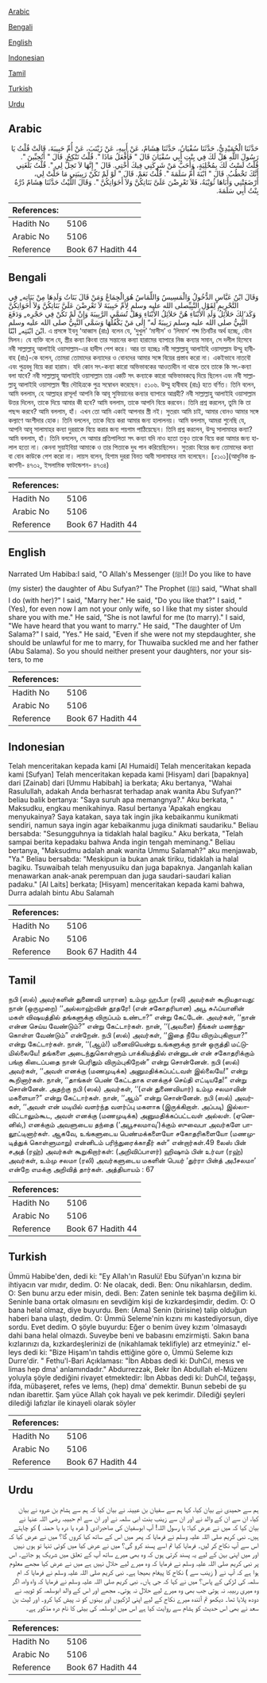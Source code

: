 [Arabic](#arabic)

[Bengali](#bengali)

[English](#english)

[Indonesian](#indonesian)

[Tamil](#tamil)

[Turkish](#turkish)

[Urdu](#urdu)

## Arabic


<div dir="rtl" lang="ar" style={{fontSize:'larger',backgroundColor:'#f8f9fa',padding:20}}>
حَدَّثَنَا الْحُمَيْدِيُّ، حَدَّثَنَا سُفْيَانُ، حَدَّثَنَا هِشَامٌ، عَنْ أَبِيهِ، عَنْ زَيْنَبَ، عَنْ أُمِّ حَبِيبَةَ، قَالَتْ قُلْتُ يَا رَسُولَ اللَّهِ هَلْ لَكَ فِي بِنْتِ أَبِي سُفْيَانَ قَالَ ‏"‏ فَأَفْعَلُ مَاذَا ‏"‏‏.‏ قُلْتُ تَنْكِحُ‏.‏ قَالَ ‏"‏ أَتُحِبِّينَ ‏"‏‏.‏ قُلْتُ لَسْتُ لَكَ بِمُخْلِيَةٍ، وَأَحَبُّ مَنْ شَرِكَنِي فِيكَ أُخْتِي‏.‏ قَالَ ‏"‏ إِنَّهَا لاَ تَحِلُّ لِي ‏"‏‏.‏ قُلْتُ بَلَغَنِي أَنَّكَ تَخْطُبُ‏.‏ قَالَ ‏"‏ ابْنَةَ أُمِّ سَلَمَةَ ‏"‏‏.‏ قُلْتُ نَعَمْ‏.‏ قَالَ ‏"‏ لَوْ لَمْ تَكُنْ رَبِيبَتِي مَا حَلَّتْ لِي، أَرْضَعَتْنِي وَأَبَاهَا ثُوَيْبَةُ، فَلاَ تَعْرِضْنَ عَلَىَّ بَنَاتِكُنَّ وَلاَ أَخَوَاتِكُنَّ ‏"‏‏.‏ وَقَالَ اللَّيْثُ حَدَّثَنَا هِشَامٌ دُرَّةُ بِنْتُ أَبِي سَلَمَةَ‏.‏
</div>
<div style={{backgroundColor:'#f8f9fa',padding:20, marginBottom: 10}}><table> <thead> <tr> <th>References:</th> <th></th> </tr> </thead> <tbody><tr><td>Hadith No</td><td>5106</td></tr><tr><td>Arabic No</td><td>5106</td></tr><tr><td>Reference</td><td>Book 67 Hadith 44</td></tr></tbody></table></div>

## Bengali


<div dir="ltr" lang="bn" style={{fontSize:'larger',backgroundColor:'#f8f9fa',padding:20}}>
وَقَالَ ابْنُ عَبَّاسٍ الدُّخُولُ وَالْمَسِيسُ وَاللِّمَاسُ هُوَ الْجِمَاعُ وَمَنْ قَالَ بَنَاتُ وَلَدِهَا مِنْ بَنَاتِه„ فِي التَّحْرِيمِ لِقَوْلِ النَّبِيِّصلى الله عليه وسلم لِأُمِّ حَبِيبَةَ لاَ تَعْرِضْنَ عَلَيَّ بَنَاتِكُنَّ وَلاَ أَخَوَاتِكُنَّ وَكَذ‘لِكَ حَلاَئِلُ وَلَدِ الأَبْنَاءِ هُنَّ حَلاَئِلُ الأَبْنَاءِ وَهَلْ تُسَمَّى الرَّبِيبَةَ وَإِنْ لَمْ تَكُنْ فِي حَجْرِه„ وَدَفَعَ النَّبِيُّ صلى الله عليه وسلم رَبِيبَةً لَه“ إِلٰى مَنْ يَكْفُلُهَا وَسَمَّى النَّبِيُّ صلى الله عليه وسلم ابْنَ ابْنَتِه„ ابْنًا. এ প্রসঙ্গে ইবনু ‘আব্বাস (রাঃ) বলেন যে, ‘দুখুল’ ‘মাসীস’ ও ‘লিমাস’ শব্দ তিনটির অর্থ হচ্ছে, যৌন মিলন। যে ব্যক্তি বলে যে, স্ত্রীর কন্যা কিংবা তার সন্তানের কন্যা হারামের ব্যাপারে নিজ কন্যার সমান, সে দলীল হিসেবে নবী সাল্লাল্লাহু আলাইহি ওয়াসাল্লাম-এর হাদীস পেশ করে। আর তা হচ্ছেঃ নবী সাল্লাল্লাহু আলাইহি ওয়াসাল্লাম উম্মু হাবীবাহ (রাঃ)-কে বলেন, তোমরা তোমাদের কন্যাদের ও বোনদের আমার সঙ্গে বিয়ের প্রস্তাব করো না। একইভাবে নাতবৌ এবং পুত্রবধু বিয়ে করা হারাম। যদি কোন সৎ-কন্যা কারো অভিভাবকের আওতাধীন না থাকে তবে তাকে কি সৎ-কন্যা বলা যাবে? নবী সাল্লাল্লাহু আলাইহি ওয়াসাল্লাম তার একটি সৎ কন্যাকে কারো অভিভাবকত্বে দিয়ে ছিলেন এবং নবী সাল্লাল্লাহু আলাইহি ওয়াসাল্লাম স্বীয় দৌহিত্রকে পুত্র সম্বোধন করেছেন। ৫১০৬. উম্মু হাবীবাহ (রাঃ) হতে বর্ণিত। তিনি বলেন, আমি বললাম, হে আল্লাহর রাসূল! আপনি কি আবূ সুফিয়ানের কন্যার ব্যাপারে আগ্রহী? নবী সাল্লাল্লাহু আলাইহি ওয়াসাল্লাম উত্তর দিলেন, তাকে দিয়ে আমার কী হবে? আমি বললাম, তাকে আপনি বিয়ে করবেন। তিনি প্রশ্ন করলেন, তুমি কি তা পছন্দ করবে? আমি বললাম, হাঁ। এখন তো আমি একাই আপনার স্ত্রী নই। সুতরাং আমি চাই, আমার বোনও আমার সঙ্গে কল্যাণে অংশীদার হোক। তিনি বললেন, তাকে বিয়ে করা আমার জন্য হালালনয়। আমি বললাম, আমরা শুনেছি যে, আপনি আবূ সালামাহর কন্যা দুররাকে বিয়ে করার জন্য পয়গাম পাঠিয়েছেন। তিনি প্রশ্ন করলেন, উম্মু সালামাহর কন্যা? আমি বললাম, হাঁ। তিনি বললেন, সে আমার প্রতিপালিতা সৎ কন্যা যদি নাও হতো তবুও তাকে বিয়ে করা আমার জন্য হালাল হতো না। কেননা সুয়াইবিয়া আমাকে ও তার পিতাকে দুধ পান করিয়েছিলেন। সুতরাং বিয়ের জন্য তোমাদের কন্যা বা বোন কাউকে পেশ করো না। লায়স বলেন, হিশাম দুররা বিনত আবী সালামাহর নাম বলেছেন। [৫১০১](আধুনিক প্রকাশনী- ৪৭৩২, ইসলামিক ফাউন্ডেশন- ৪৭৩৪)
</div>
<div style={{backgroundColor:'#f8f9fa',padding:20, marginBottom: 10}}><table> <thead> <tr> <th>References:</th> <th></th> </tr> </thead> <tbody><tr><td>Hadith No</td><td>5106</td></tr><tr><td>Arabic No</td><td>5106</td></tr><tr><td>Reference</td><td>Book 67 Hadith 44</td></tr></tbody></table></div>

## English


<div dir="ltr" lang="en" style={{fontSize:'larger',backgroundColor:'#f8f9fa',padding:20}}>
Narrated Um Habiba:I said, "O Allah's Messenger (ﷺ)! Do you like to have (my sister) the daughter of Abu Sufyan?" The Prophet (ﷺ) said, "What shall I do (with her)?" I said, "Marry her." He said, "Do you like that?" I said, "(Yes), for even now I am not your only wife, so I like that my sister should share you with me." He said, "She is not lawful for me (to marry)." I said, "We have heard that you want to marry." He said, "The daughter of Um Salama?" I said, "Yes." He said, "Even if she were not my stepdaughter, she should be unlawful for me to marry, for Thuwaiba suckled me and her father (Abu Salama). So you should neither present your daughters, nor your sisters, to me
</div>
<div style={{backgroundColor:'#f8f9fa',padding:20, marginBottom: 10}}><table> <thead> <tr> <th>References:</th> <th></th> </tr> </thead> <tbody><tr><td>Hadith No</td><td>5106</td></tr><tr><td>Arabic No</td><td>5106</td></tr><tr><td>Reference</td><td>Book 67 Hadith 44</td></tr></tbody></table></div>

## Indonesian


<div dir="ltr" lang="id" style={{fontSize:'larger',backgroundColor:'#f8f9fa',padding:20}}>
Telah menceritakan kepada kami [Al Humaidi] Telah menceritakan kepada kami [Sufyan] Telah menceritakan kepada kami [Hisyam] dari [bapaknya] dari [Zainab] dari [Ummu Habibah] ia berkata; Aku bertanya, "Wahai Rasulullah, adakah Anda berhasrat terhadap anak wanita Abu Sufyan?" beliau balik bertanya: "Saya suruh apa memangnya?." Aku berkata, " Maksudku, engkau menikahinya. Rasul bertanya 'Apakah engkau menyukainya? Saya katakan, saya tak ingin jika kebaikanmu kunikmati sendiri, namun saya ingin agar kebaikanmu juga dinikmati saudariku." Beliau bersabda: "Sesungguhnya ia tidaklah halal bagiku." Aku berkata, "Telah sampai berita kepadaku bahwa Anda ingin tengah meminang." Beliau bertanya, "Maksudmu adalah anak wanita Ummu Salamah?" aku menjawab, "Ya." Beliau bersabda: "Meskipun ia bukan anak tiriku, tidaklah ia halal bagiku. Tsuwaibah telah menyusuiku dan juga bapaknya. Janganlah kalian menawarkan anak-anak perempuan dan juga saudari-saudari kalian padaku." [Al Laits] berkata; [Hisyam] menceritakan kepada kami bahwa, Durra adalah bintu Abu Salamah
</div>
<div style={{backgroundColor:'#f8f9fa',padding:20, marginBottom: 10}}><table> <thead> <tr> <th>References:</th> <th></th> </tr> </thead> <tbody><tr><td>Hadith No</td><td>5106</td></tr><tr><td>Arabic No</td><td>5106</td></tr><tr><td>Reference</td><td>Book 67 Hadith 44</td></tr></tbody></table></div>

## Tamil


<div dir="ltr" lang="ta" style={{fontSize:'larger',backgroundColor:'#f8f9fa',padding:20}}>
நபி (ஸல்) அவர்களின் துணைவி யாரான) உம்மு ஹபீபா (ரலி) அவர்கள் கூறியதாவது: நான் (ஒருமுறை) ‘‘அல்லாஹ்வின் தூதரே! (என் சகோதரியான) அபூ சுஃப்யானின் மகள் விஷயத்தில் தங்களுக்கு விருப்பம் உண்டா?” என்று கேட்டேன். அவர்கள், ‘‘நான் என்ன செய்ய வேண்டும்?” என்று கேட்டார்கள். நான், ‘‘(அவளை) நீங்கள் மணந்துகொள்ள வேண்டும்” என்றேன். நபி (ஸல்) அவர்கள், ‘‘இதை நீயே விரும்புகிறாயா?” என்று கேட்டார்கள். நான், ‘‘(ஆம்!) மனைவியென்று உங்களுக்கு நான் ஒருத்தி மட்டுமில்லையே! தங்களை அடைந்துகொள்ளும் பாக்கியத்தில் என்னுடன் என் சகோதரிக்கும் பங்கு கிடைப்பதை நான் பெரிதும் விரும்புகிறேன்” என்று சொன்னேன். நபி (ஸல்) அவர்கள், ‘‘அவள் எனக்கு (மணமுடிக்க) அனுமதிக்கப்பட்டவள் இல்லையே!” என்று கூறினார்கள். நான், ‘‘தாங்கள் பெண் கேட்டதாக எனக்குச் செய்தி எட்டியதே!” என்று சொன்னேன். அதற்கு நபி (ஸல்) அவர்கள், ‘‘(என் துணைவியார்) உம்மு சலமாவின் மகளையா?” என்று கேட்டார்கள். நான், ‘‘ஆம்” என்று சொன்னேன். நபி (ஸல்) அவர்கள், ‘‘அவள் என் மடியில் வளர்ந்த வளர்ப்பு மகளாக (இருக்கிறாள். அப்படி) இல்லாவிட்டாலும்கூட, அவள் எனக்கு (மணமுடிக்க) அனுமதிக்கப்பட்டவள் அல்லள். (ஏனெனில்,) எனக்கும் அவளுடைய தந்தை (‘அபூசலமாவு’)க்கும் ஸுவைபா அவர்களே பாலூட்டினார்கள். ஆகவே, உங்களுடைய பெண்மக்களையோ சகோதரிகளையோ (மணமுடித்துக் கொள்ளுமாறு) என்னிடம் பரிந்துரைக்காதீர் கள்” என்றார்கள்.49 லைஸ் பின் சஅத் (ரஹ்) அவர்கள் கூறுகிறார்கள்: (அறிவிப்பாளர்) ஹிஷாம் பின் உர்வா (ரஹ்) அவர்கள், உம்மு சலமா (ரலி) அவர்களுடைய மகளின் பெயர் ‘துர்ரா பின்த் அபீசலமா’ என்றே எமக்கு அறிவித் தார்கள். அத்தியாயம் : 67
</div>
<div style={{backgroundColor:'#f8f9fa',padding:20, marginBottom: 10}}><table> <thead> <tr> <th>References:</th> <th></th> </tr> </thead> <tbody><tr><td>Hadith No</td><td>5106</td></tr><tr><td>Arabic No</td><td>5106</td></tr><tr><td>Reference</td><td>Book 67 Hadith 44</td></tr></tbody></table></div>

## Turkish


<div dir="ltr" lang="tr" style={{fontSize:'larger',backgroundColor:'#f8f9fa',padding:20}}>
Ümmü Habibe'den, dedi ki: "Ey Allah'ın Rasulü! Ebu Süfyan'ın kızına bir ihtiyacın var mıdır, dedim. O: Ne olacak, dedi. Ben: Onu nikahlarsın, dedim. O: Sen bunu arzu eder misin, dedi. Ben: Zaten seninle tek başıma değilim ki. Seninle bana ortak olmasını en sevdiğim kişi de kızkardeşimdir, dedim. O: O bana helal olmaz, diye buyurdu. Ben: (Ama) Senin (birisine) talip olduğun haberi bana ulaştı, dedim. O: Ümmü Seleme'nin kızını mı kastediyorsun, diye sordu. Evet dedim. O şöyle buyurdu: Eğer o benim üvey kızım 'olmasaydı dahi bana helal olmazdı. Suveybe beni ve babasını emzirmişti. Sakın bana kızlarınızı da, kızkardeşlerinizi de (nikahlamak teklifiyle) arz etmeyiniz." el-leys dedi ki: "Bize Hişam'ın tahdis ettiğine göre o, Ümmü Seleme kızı Durre'dir. " Fethu'l-Bari Açıklaması: "İbn Abbas dedi ki: DuhCıI, mesıs ve limas hep dma' anlamındadır." Abdurrezzak, Bekr İbn Abdullah el-Müzenı yoluyla şöyle dediğini rivayet etmektedir: İbn Abbas dedi ki: DuhCıI, teğaşşı, ifda, mübaşeret, refes ve lems, (hep) dma' demektir. Bunun sebebi de şu ndan ibarettir. Şam yüce Allah çok hayalı ve pek kerimdir. Dilediği şeyleri dilediği lafızlar ile kinayeli olarak söyler
</div>
<div style={{backgroundColor:'#f8f9fa',padding:20, marginBottom: 10}}><table> <thead> <tr> <th>References:</th> <th></th> </tr> </thead> <tbody><tr><td>Hadith No</td><td>5106</td></tr><tr><td>Arabic No</td><td>5106</td></tr><tr><td>Reference</td><td>Book 67 Hadith 44</td></tr></tbody></table></div>

## Urdu


<div dir="rtl" lang="ur" style={{fontSize:'larger',backgroundColor:'#f8f9fa',padding:20}}>
ہم سے حمیدی نے بیان کیا، کہا ہم سے سفیان بن عیینہ نے بیان کیا کہ ہم سے ہشام بن عروہ نے بیان کیا، ان سے ان کے والد نے اور ان سے زینب بنت ابی سلمہ نے اور ان سے ام حبیبہ رضی اللہ عنہا نے بیان کیا کہ میں نے عرض کیا: یا رسول اللہ! آپ ابوسفیان کی صاحبزادی ( غرہ یا درہ یا حمنہ ) کو چاہتے ہیں۔ نبی کریم صلی اللہ علیہ وسلم نے فرمایا کہ پھر میں اس کے ساتھ کیا کروں گا؟ میں نے عرض کیا کہ اس سے آپ نکاح کر لیں۔ فرمایا کیا تم اسے پسند کرو گی؟ میں نے عرض کیا میں کوئی تنہا تو ہوں نہیں اور میں اپنی بہن کے لیے یہ پسند کرتی ہوں کہ وہ بھی میرے ساتھ آپ کے تعلق میں شریک ہو جائے۔ اس پر نبی کریم صلی اللہ علیہ وسلم نے فرمایا کہ وہ میرے لیے حلال نہیں ہے میں نے عرض کیا مجھے معلوم ہوا ہے کہ آپ نے ( زینب سے ) نکاح کا پیغام بھیجا ہے۔ نبی کریم صلی اللہ علیہ وسلم نے فرمایا کہ ام سلمہ کی لڑکی کے پاس؟ میں نے کہا کہ جی ہاں۔ نبی کریم صلی اللہ علیہ وسلم نے فرمایا کہ واہ واہ، اگر وہ میری ربیبہ نہ ہوتی جب بھی وہ میرے لیے حلال نہ ہوتی۔ مجھے اور اس کے والد ابوسلمہ کو ثویبہ نے دودھ پلایا تھا۔ دیکھو تم آئندہ میرے نکاح کے لیے اپنی لڑکیوں اور بہنوں کو نہ پیش کیا کرو۔ اور لیث بن سعد نے بھی اس حدیث کو ہشام سے روایت کیا ہے اس میں ابوسلمہ کی بیٹی کا نام درہ مذکور ہے۔
</div>
<div style={{backgroundColor:'#f8f9fa',padding:20, marginBottom: 10}}><table> <thead> <tr> <th>References:</th> <th></th> </tr> </thead> <tbody><tr><td>Hadith No</td><td>5106</td></tr><tr><td>Arabic No</td><td>5106</td></tr><tr><td>Reference</td><td>Book 67 Hadith 44</td></tr></tbody></table></div>
